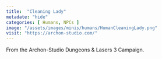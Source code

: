 ```yaml
---
title:  "Cleaning Lady"
metadate: "hide"
categories: [ Humans, NPCs ]
image: "/assets/images/minis/humans/HumanCleaningLady.png"
visit: "https://archon-studio.com/"
---
```

From the Archon-Studio Dungeons & Lasers 3 Campaign.